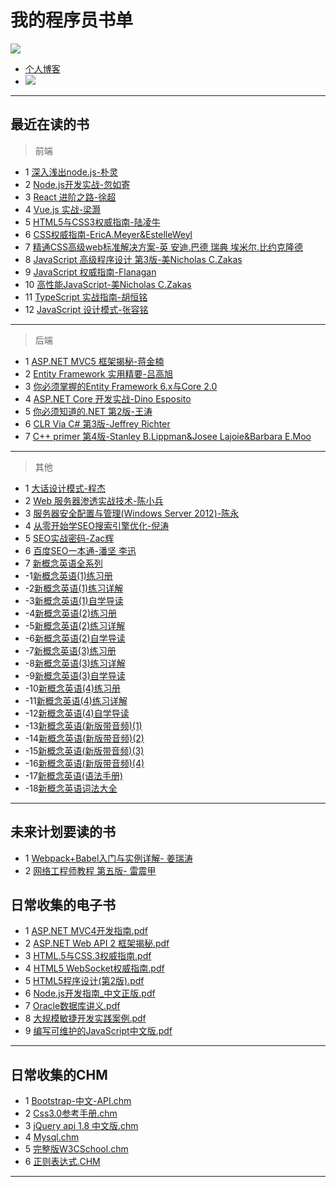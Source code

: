 # 我的程序员书单
<img  src="https://github-readme-stats.vercel.app/api?username=HHfeng616&show_icons=true&icon_color=CE1D2D&text_color=718096&bg_color=ffffff&hide_title=true" />

- [个人博客](https://hhfeng616.github.io/)
- ![](https://visitor-badge.glitch.me/badge?page_id=HHFeng616.readme)






***
## 最近在读的书
> 前端
- 1 [深入浅出node.js-朴灵](https://github.com/hhfeng616/MyBookListCode/tree/main/%E6%B7%B1%E5%85%A5%E6%B5%85%E5%87%BAnode-%E6%BA%90%E4%BB%A3%E7%A0%81)
- 2 [Node.js开发实战-忽如寄](https://github.com/hhfeng616/MyBookListCode/tree/main/nodejs%E5%BC%80%E5%8F%91%E5%AE%9E%E6%88%98-%E6%BA%90%E4%BB%A3%E7%A0%81)
- 3 [React 进阶之路-徐超](https://github.com/hhfeng616/MyBookListCode/tree/main/react-book-master)
- 4 [Vue.js 实战-梁灏](https://github.com/hhfeng616/MyBookListCode/tree/main/vue-book-master)
- 5 [HTML5与CSS3权威指南-陆凌牛]()
- 6 [CSS权威指南-EricA.Meyer&EstelleWeyl]()
- 7 [精通CSS高级web标准解决方案-英 安迪.巴德 瑞典 埃米尔.比约克隆德]()
- 8 [JavaScript 高级程序设计 第3版-美Nicholas C.Zakas]()
- 9 [JavaScript 权威指南-Flanagan]()
- 10 [高性能JavaScript-美Nicholas C.Zakas]()
- 11 [TypeScript 实战指南-胡恒铭]()
- 12 [JavaScript 设计模式-张容铭]()
***
> 后端
- 1 [ASP.NET MVC5 框架揭秘-蒋金楠]()
- 2 [Entity Framework 实用精要-吕高旭](https://github.com/hhfeng616/MyBookListCode/tree/main/%E8%8C%83%E4%BE%8B%E7%A8%8B%E5%BA%8F)
- 3 [你必须掌握的Entity Framework 6.x与Core 2.0](https://github.com/hhfeng616/MyBookListCode/tree/main/EntityFramework6.x-And-Core2.0-master)
- 4 [ASP.NET Core 开发实战-Dino Esposito]()
- 5 [你必须知道的.NET 第2版-王涛](https://www.cnblogs.com/anytao/tag/%E3%80%8A%E4%BD%A0%E5%BF%85%E9%A1%BB%E7%9F%A5%E9%81%93%E7%9A%84.NET%E3%80%8B/)
- 6 [CLR Via C# 第3版-Jeffrey Richter]()
- 7 [C++ primer 第4版-Stanley B.Lippman&Josee Lajoie&Barbara E.Moo]()
***
> 其他
- 1 [大话设计模式-程杰](https://github.com/hhfeng616/MyBookListCode/tree/main/%E5%A4%A7%E8%AF%9D%E8%AE%BE%E8%AE%A1%E6%A8%A1%E5%BC%8F)
- 2 [Web 服务器渗透实战技术-陈小兵]()
- 3 [服务器安全配置与管理(Windows Server 2012)-陈永]()
- 4 [从零开始学SEO搜索引擎优化-倪涛]()
- 5 [SEO实战密码-Zac辉]()
- 6 [百度SEO一本通-潘坚 李迅]()
- 7 [新概念英语全系列]()
- -1[新概念英语(1)练习册]()
- -2[新概念英语(1)练习详解]()
- -3[新概念英语(1)自学导读]()
- -4[新概念英语(2)练习册]()
- -5[新概念英语(2)练习详解]()
- -6[新概念英语(2)自学导读]()
- -7[新概念英语(3)练习册]()
- -8[新概念英语(3)练习详解]()
- -9[新概念英语(3)自学导读]()
- -10[新概念英语(4)练习册]()
- -11[新概念英语(4)练习详解]()
- -12[新概念英语(4)自学导读]()
- -13[新概念英语(新版带音频)(1)]()
- -14[新概念英语(新版带音频)(2)]()
- -15[新概念英语(新版带音频)(3)]()
- -16[新概念英语(新版带音频)(4)]()
- -17[新概念英语(语法手册)]()
- -18[新概念英语词法大全]()

***


## 未来计划要读的书
- 1 [Webpack+Babel入门与实例详解- 姜瑞涛](https://www.jiangruitao.com/webpack/)
- 2 [网络工程师教程 第五版- 雷震甲]()

## 日常收集的电子书
- 1 [ASP.NET MVC4开发指南.pdf](https://github.com/hhfeng616/MyBookList/blob/main/%E6%97%A5%E5%B8%B8%E6%94%B6%E9%9B%86%E7%9A%84%E7%94%B5%E5%AD%90%E4%B9%A6/ASP.NET%20MVC4%E5%BC%80%E5%8F%91%E6%8C%87%E5%8D%97.pdf)
- 2 [ASP.NET Web API 2 框架揭秘.pdf](https://github.com/hhfeng616/MyBookList/blob/main/%E6%97%A5%E5%B8%B8%E6%94%B6%E9%9B%86%E7%9A%84%E7%94%B5%E5%AD%90%E4%B9%A6/ASP.NET%20Web%20API%202%20%E6%A1%86%E6%9E%B6%E6%8F%AD%E7%A7%98.pdf)
- 3 [HTML.5与CSS.3权威指南.pdf](https://github.com/hhfeng616/MyBookList/blob/main/%E6%97%A5%E5%B8%B8%E6%94%B6%E9%9B%86%E7%9A%84%E7%94%B5%E5%AD%90%E4%B9%A6/HTML.5%E4%B8%8ECSS.3%E6%9D%83%E5%A8%81%E6%8C%87%E5%8D%97.pdf)
- 4 [HTML5 WebSocket权威指南.pdf](https://github.com/hhfeng616/MyBookList/blob/main/%E6%97%A5%E5%B8%B8%E6%94%B6%E9%9B%86%E7%9A%84%E7%94%B5%E5%AD%90%E4%B9%A6/HTML5%20%20WebSocket%E6%9D%83%E5%A8%81%E6%8C%87%E5%8D%97.pdf)
- 5 [HTML5程序设计(第2版).pdf](https://github.com/hhfeng616/MyBookList/blob/main/%E6%97%A5%E5%B8%B8%E6%94%B6%E9%9B%86%E7%9A%84%E7%94%B5%E5%AD%90%E4%B9%A6/HTML5%E7%A8%8B%E5%BA%8F%E8%AE%BE%E8%AE%A1(%E7%AC%AC2%E7%89%88).pdf)
- 6 [Node.js开发指南_中文正版.pdf](https://github.com/hhfeng616/MyBookList/blob/main/%E6%97%A5%E5%B8%B8%E6%94%B6%E9%9B%86%E7%9A%84%E7%94%B5%E5%AD%90%E4%B9%A6/Node.js%E5%BC%80%E5%8F%91%E6%8C%87%E5%8D%97_%E4%B8%AD%E6%96%87%E6%AD%A3%E7%89%88.pdf)
- 7 [Oracle数据库讲义.pdf](https://github.com/hhfeng616/MyBookList/blob/main/%E6%97%A5%E5%B8%B8%E6%94%B6%E9%9B%86%E7%9A%84%E7%94%B5%E5%AD%90%E4%B9%A6/oracle%E6%95%B0%E6%8D%AE%E5%BA%93%E8%AE%B2%E4%B9%89.pdf)
- 8 [大规模敏捷开发实践案例.pdf](https://github.com/hhfeng616/MyBookList/blob/main/%E6%97%A5%E5%B8%B8%E6%94%B6%E9%9B%86%E7%9A%84%E7%94%B5%E5%AD%90%E4%B9%A6/%E5%A4%A7%E8%A7%84%E6%A8%A1%E6%95%8F%E6%8D%B7%E5%BC%80%E5%8F%91%E5%AE%9E%E8%B7%B5%E6%A1%88%E4%BE%8B.pdf)
- 9 [编写可维护的JavaScript中文版.pdf](https://github.com/hhfeng616/MyBookList/blob/main/%E6%97%A5%E5%B8%B8%E6%94%B6%E9%9B%86%E7%9A%84%E7%94%B5%E5%AD%90%E4%B9%A6/%E7%BC%96%E5%86%99%E5%8F%AF%E7%BB%B4%E6%8A%A4%E7%9A%84JavaScript%E4%B8%AD%E6%96%87%E7%89%88.pdf)
***


## 日常收集的CHM
- 1 [Bootstrap-中文-API.chm](https://github.com/hhfeng616/MyBookList/blob/main/%E6%97%A5%E5%B8%B8%E6%94%B6%E9%9B%86%E7%9A%84CHM/Bootstrap-%E4%B8%AD%E6%96%87-API.chm)
- 2 [Css3.0参考手册.chm](https://github.com/hhfeng616/MyBookList/blob/main/%E6%97%A5%E5%B8%B8%E6%94%B6%E9%9B%86%E7%9A%84CHM/css3.0%E5%8F%82%E8%80%83%E6%89%8B%E5%86%8C.chm)
- 3 [jQuery api 1.8 中文版.chm](https://github.com/hhfeng616/MyBookList/blob/main/%E6%97%A5%E5%B8%B8%E6%94%B6%E9%9B%86%E7%9A%84CHM/jQuery%20api%201.8%20%E4%B8%AD%E6%96%87%E7%89%88.chm)
- 4 [Mysql.chm](https://github.com/hhfeng616/MyBookList/blob/main/%E6%97%A5%E5%B8%B8%E6%94%B6%E9%9B%86%E7%9A%84CHM/mysql.chm)
- 5 [完整版W3CSchool.chm](https://github.com/hhfeng616/MyBookList/blob/main/%E6%97%A5%E5%B8%B8%E6%94%B6%E9%9B%86%E7%9A%84CHM/%E5%AE%8C%E6%95%B4%E7%89%88W3CSchool.chm)
- 6 [正则表达式.CHM](https://github.com/hhfeng616/MyBookList/blob/main/%E6%97%A5%E5%B8%B8%E6%94%B6%E9%9B%86%E7%9A%84CHM/%E6%AD%A3%E5%88%99%E8%A1%A8%E8%BE%BE%E5%BC%8F.CHM)
***
